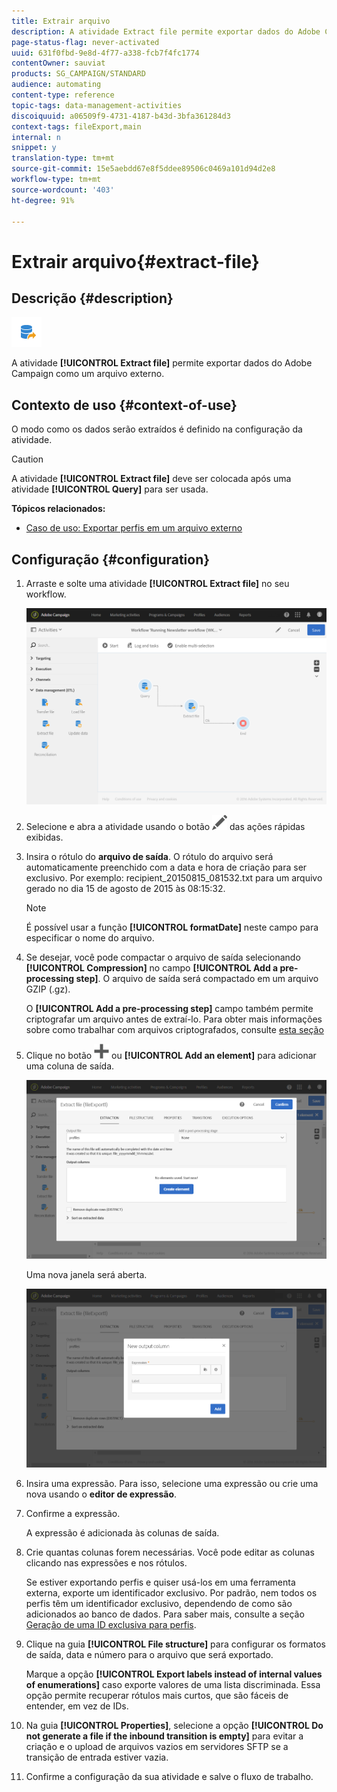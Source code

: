 ```yaml
---
title: Extrair arquivo
description: A atividade Extract file permite exportar dados do Adobe Campaign como um arquivo externo.
page-status-flag: never-activated
uuid: 631f0fbd-9e8d-4f77-a338-fcb7f4fc1774
contentOwner: sauviat
products: SG_CAMPAIGN/STANDARD
audience: automating
content-type: reference
topic-tags: data-management-activities
discoiquuid: a06509f9-4731-4187-b43d-3bfa361284d3
context-tags: fileExport,main
internal: n
snippet: y
translation-type: tm+mt
source-git-commit: 15e5aebdd67e8f5ddee89506c0469a101d94d2e8
workflow-type: tm+mt
source-wordcount: '403'
ht-degree: 91%

---
```



# Extrair arquivo{#extract-file}

## Descrição {#description}

![](assets/export.png)

A atividade **[!UICONTROL Extract file]** permite exportar dados do Adobe Campaign como um arquivo externo.

## Contexto de uso {#context-of-use}

O modo como os dados serão extraídos é definido na configuração da atividade.

>[!CAUTION]
>
>A atividade **[!UICONTROL Extract file]** deve ser colocada após uma atividade **[!UICONTROL Query]** para ser usada.

**Tópicos relacionados:**

* [Caso de uso: Exportar perfis em um arquivo externo](../../automating/using/exporting-profiles-in-file.md)

## Configuração {#configuration}

1. Arraste e solte uma atividade **[!UICONTROL Extract file]** no seu workflow.

   ![](assets/wkf_data_export1.png)

1. Selecione e abra a atividade usando o botão ![](assets/edit_darkgrey-24px.png) das ações rápidas exibidas.
1. Insira o rótulo do **arquivo de saída**. O rótulo do arquivo será automaticamente preenchido com a data e hora de criação para ser exclusivo. Por exemplo: recipient_20150815_081532.txt para um arquivo gerado no dia 15 de agosto de 2015 às 08:15:32.

   >[!NOTE]
   >
   >É possível usar a função **[!UICONTROL formatDate]** neste campo para especificar o nome do arquivo.

1. Se desejar, você pode compactar o arquivo de saída selecionando **[!UICONTROL Compression]** no campo **[!UICONTROL Add a pre-processing step]**. O arquivo de saída será compactado em um arquivo GZIP (.gz).

   O **[!UICONTROL Add a pre-processing step]** campo também permite criptografar um arquivo antes de extraí-lo. Para obter mais informações sobre como trabalhar com arquivos criptografados, consulte [esta seção](../../automating/using/managing-encrypted-data.md)

1. Clique no botão ![](assets/add_darkgrey-24px.png) ou **[!UICONTROL Add an element]** para adicionar uma coluna de saída.

   ![](assets/wkf_data_export2.png)

   Uma nova janela será aberta.

   ![](assets/wkf_data_export3.png)

1. Insira uma expressão. Para isso, selecione uma expressão ou crie uma nova usando o **editor de expressão**.
1. Confirme a expressão.

   A expressão é adicionada às colunas de saída.

1. Crie quantas colunas forem necessárias. Você pode editar as colunas clicando nas expressões e nos rótulos.

   Se estiver exportando perfis e quiser usá-los em uma ferramenta externa, exporte um identificador exclusivo. Por padrão, nem todos os perfis têm um identificador exclusivo, dependendo de como são adicionados ao banco de dados. Para saber mais, consulte a seção [Geração de uma ID exclusiva para perfis](../../developing/using/configuring-the-resource-s-data-structure.md#generating-a-unique-id-for-profiles-and-custom-resources).

1. Clique na guia **[!UICONTROL File structure]** para configurar os formatos de saída, data e número para o arquivo que será exportado.

   Marque a opção **[!UICONTROL Export labels instead of internal values of enumerations]** caso exporte valores de uma lista discriminada. Essa opção permite recuperar rótulos mais curtos, que são fáceis de entender, em vez de IDs.

1. Na guia **[!UICONTROL Properties]**, selecione a opção **[!UICONTROL Do not generate a file if the inbound transition is empty]** para evitar a criação e o upload de arquivos vazios em servidores SFTP se a transição de entrada estiver vazia.
1. Confirme a configuração da sua atividade e salve o fluxo de trabalho.
